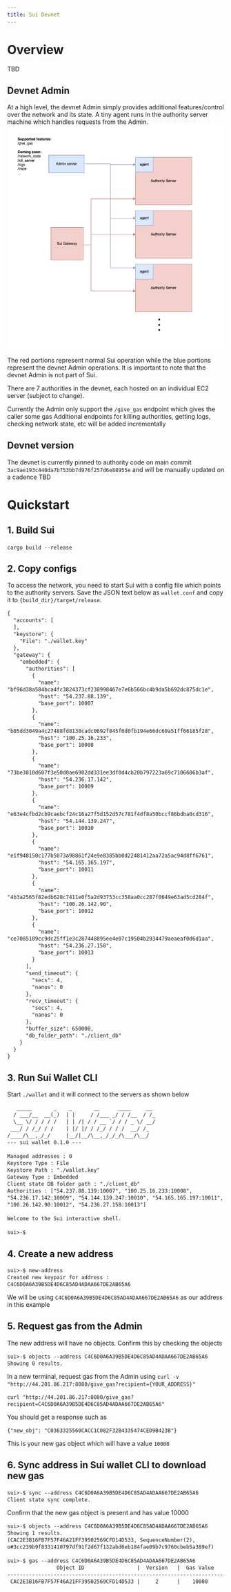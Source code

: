 ```yaml
---
title: Sui Devnet
---
```



# Overview

TBD

## Devnet Admin

At a high level, the devnet Admin simply provides additional features/control over the network and its state.
A tiny agent runs in the authority server machine which handles requests from the Admin.
![Devnet Admin](../../static/devnet.png "How the Admin interacts with Sui")

The red portions represent normal Sui operation while the blue portions represent the devnet Admin operations.
It is important to note that the devnet Admin is not part of Sui.

There are 7 authorities in the devnet, each hosted on an individual EC2 server (subject to change).

Currently the Admin only support the `/give_gas` endpoint which gives the caller some gas
Additional endpoints for killing authorities, getting logs, checking network state, etc will be added incrementally

## Devnet version

The devnet is currently pinned to authority code on main commit `3ac9ae193c440da7b753bb7d976f257d6e88955e` and will be manually updated on a cadence TBD

# Quickstart

## 1. Build Sui

`cargo build --release`

## 2. Copy configs

To access the network, you need to start Sui with a config file which points to the authority servers.
Save the JSON text below as `wallet.conf` and copy it to `{build_dir}/target/release`.

```
{
  "accounts": [
  ],
  "keystore": {
    "File": "./wallet.key"
  },
  "gateway": {
    "embedded": {
      "authorities": [
        {
          "name": "bf96d38a584bca4fc3824373cf238998467e7e6b566bc4b9da5b692dc875dc1e",
          "host": "54.237.88.139",
          "base_port": 10007
        },
        {
          "name": "b05dd3049a4c27488fd8138cadc0692f845f0d0fb194e66dc60a51ff66185f28",
          "host": "100.25.16.233",
          "base_port": 10008
        },
        {
          "name": "73be3810d607f3e50d0ae6902dd331ee3df0d4cb20b797223a69c7106606b3af",
          "host": "54.236.17.142",
          "base_port": 10009
        },
        {
          "name": "e63e4cfbd2cb9caebcf24c16a27f5d152d57c781f4df8a50bccf86bdba0cd316",
          "host": "54.144.139.247",
          "base_port": 10010
        },
        {
          "name": "e1f948150c177b5073a98861f24e9e8385bb0d22481412aa72a5ac94d8ff6761",
          "host": "54.165.165.197",
          "base_port": 10011
        },
        {
          "name": "4b3a2565f82edb628c7411e0f5a2d93753cc358aa0cc287f0649e63ad5cd284f",
          "host": "100.26.142.90",
          "base_port": 10012
        },
        {
          "name": "ce7085109cc9dc25ff1e3c287448895ee4e07c19504b2934479aeaeaf0d6d1aa",
          "host": "54.236.27.158",
          "base_port": 10013
        }
      ],
      "send_timeout": {
        "secs": 4,
        "nanos": 0
      },
      "recv_timeout": {
        "secs": 4,
        "nanos": 0
      },
      "buffer_size": 650000,
      "db_folder_path": "./client_db"
    }
  }
}
```

## 3. Run Sui Wallet CLI

Start `./wallet` and it will connect to the servers as shown below

```
   _____       _    _       __      ____     __
  / ___/__  __(_)  | |     / /___ _/ / /__  / /_
  \__ \/ / / / /   | | /| / / __ `/ / / _ \/ __/
 ___/ / /_/ / /    | |/ |/ / /_/ / / /  __/ /_
/____/\__,_/_/     |__/|__/\__,_/_/_/\___/\__/
--- sui wallet 0.1.0 ---

Managed addresses : 0
Keystore Type : File
Keystore Path : "./wallet.key"
Gateway Type : Embedded
Client state DB folder path : "./client_db"
Authorities : ["54.237.88.139:10007", "100.25.16.233:10008", "54.236.17.142:10009", "54.144.139.247:10010", "54.165.165.197:10011", "100.26.142.90:10012", "54.236.27.158:10013"]

Welcome to the Sui interactive shell.

sui>-$
```

## 4. Create a new address

```
sui>-$ new-address
Created new keypair for address : C4C6D0A6A39B5DE4D6C85AD4ADAA667DE2AB65A6
```

We will be using `C4C6D0A6A39B5DE4D6C85AD4ADAA667DE2AB65A6` as our address in this example

## 5. Request gas from the Admin

The new address will have no objects. Confirm this by checking the objects

```
sui>-$ objects --address C4C6D0A6A39B5DE4D6C85AD4ADAA667DE2AB65A6
Showing 0 results.
```

In a new terminal, request gas from the Admin using  `curl -v "http://44.201.86.217:8080/give_gas?recipient={YOUR_ADDRESS}"`

```
curl "http://44.201.86.217:8080/give_gas?recipient=C4C6D0A6A39B5DE4D6C85AD4ADAA667DE2AB65A6" 
```

You should get a response such as

```
{"new_obj": "C0363325560CACC1C082F32B4335474CED9B423B"}
```

This is your new gas object which will have a value `10000`

## 6. Sync address in Sui wallet CLI to download new gas

```
sui>-$ sync --address C4C6D0A6A39B5DE4D6C85AD4ADAA667DE2AB65A6
Client state sync complete.
```

Confirm that the new gas object is present and has value 10000

```
sui>-$ objects --address C4C6D0A6A39B5DE4D6C85AD4ADAA667DE2AB65A6
Showing 1 results.
(CAC2E3B16FB7F57F46A21FF39502569CFD14D533, SequenceNumber(2), o#3cc239b9f8331410797df91f2d67f132abd6eb184fae09b7c9760cbeb5a389ef)

sui>-$ gas --address C4C6D0A6A39B5DE4D6C85AD4ADAA667DE2AB65A6
                Object ID                 |  Version   |  Gas Value 
---------------------------------------------------------------------- 
 CAC2E3B16FB7F57F46A21FF39502569CFD14D533 |     2      |    10000  
```
